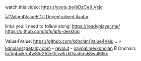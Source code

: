 watch this video: https://youtu.be/bDzCe8_Vxjc

[![Value4ValueEDU Decentralised Avatar](https://img.youtube.com/vi/zPhUtw4ImSo/0.jpg)](https://www.youtube.com/watch?v=zPhUtw4ImSo)

links you'll need to follow along:
https://readyplayer.me/
https://github.com/ipfs/ipfs-desktop


Value4Value:
https://github.com/kdnolan/Value4Valu...
⚡️ [kdnolan@getalby.com](https://getalby.com/p/kdnolan) -
 [revolut](https://revolut.me/kieranvmuk) - 
[paypal.me/kdnolan](https://paypal.me/kdnolan)
₿ Onchain: [bc1q4axkrc4w85r252e0crwhzk0sudnndj8wul6tkx](https://blockstream.info/address/bc1q4axkrc4w85r252e0crwhzk0sudnndj8wul6tkx)



